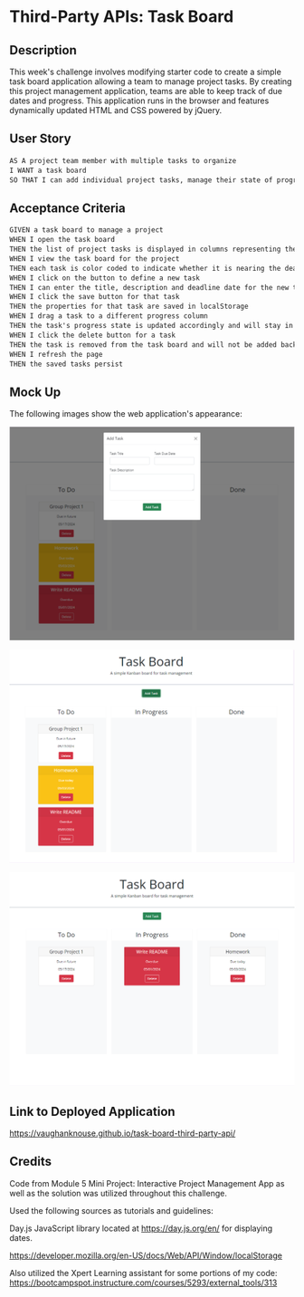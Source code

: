 # Third-Party APIs: Task Board

## Description

This week's challenge involves modifying starter code to create a simple task board application allowing a team to manage project tasks. By creating this project management application, teams are able to keep track of due dates and progress. This application runs in the browser and features dynamically updated HTML and CSS powered by jQuery. 

## User Story

```md
AS A project team member with multiple tasks to organize
I WANT a task board 
SO THAT I can add individual project tasks, manage their state of progress and track overall project progress accordingly
```

## Acceptance Criteria

```md
GIVEN a task board to manage a project
WHEN I open the task board
THEN the list of project tasks is displayed in columns representing the task progress state (Not Yet Started, In Progress, Completed)
WHEN I view the task board for the project
THEN each task is color coded to indicate whether it is nearing the deadline (yellow) or is overdue (red)
WHEN I click on the button to define a new task
THEN I can enter the title, description and deadline date for the new task into a modal dialog
WHEN I click the save button for that task
THEN the properties for that task are saved in localStorage
WHEN I drag a task to a different progress column
THEN the task's progress state is updated accordingly and will stay in the new column after refreshing
WHEN I click the delete button for a task
THEN the task is removed from the task board and will not be added back after refreshing
WHEN I refresh the page
THEN the saved tasks persist
```

## Mock Up
The following images show the web application's appearance:

![Shows image of how a user can start by adding a task in the application's modal dialogue by completing the form.](assets/images/Task-board-modal-dialogue-image.png)

![Shows image of the task board after tasks are initially added and all tasks are located within the "To Do" column. Also displays each task's background color based on Due Date.](assets/images/Task-board-tasks-todo.png)

![Shows image of the draggable feature of the task board where one task is in each column ("To Do", "In Progress, and "Done") each with a background color that depends on the Due Date and changes if the task is complete.](assets/images/Task-board-draggable-feature-image.png)


## Link to Deployed Application 

https://vaughanknouse.github.io/task-board-third-party-api/


## Credits

Code from Module 5 Mini Project: Interactive Project Management App as well as the solution was utilized throughout this challenge. 

Used the following sources as tutorials and guidelines:

Day.js JavaScript library located at https://day.js.org/en/ for displaying dates.

https://developer.mozilla.org/en-US/docs/Web/API/Window/localStorage

Also utilized the Xpert Learning assistant for some portions of my code:
https://bootcampspot.instructure.com/courses/5293/external_tools/313